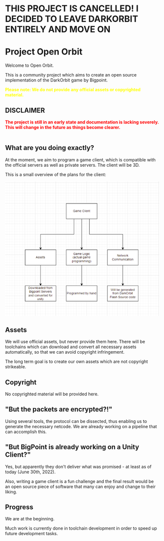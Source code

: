 # THIS PROJECT IS CANCELLED! I DECIDED TO LEAVE DARKORBIT ENTIRELY AND MOVE ON

# Project Open Orbit

Welcome to Open Orbit.

This is a community project which aims to create an open source implementation of the DarkOrbit game by Bigpoint.

<b style="color:yellow">Please note: We do not provide any official assets or copyrighted material.</b>

## DISCLAIMER

<b style="color:red">
The project is still in an early state and documentation is lacking severely. This will change in the future as things become clearer.
</b><br><br>

## What are you doing exactly?

At the moment, we aim to program a game client, which is compatible with the official servers as well as private servers.
The client will be 3D.

This is a small overview of the plans for the client:

![Overview](https://github.com/ProjectOpenOrbit/.github/raw/main/profile/client-structure-plan.png)

## Assets

We will use official assets, but never provide them here.
There will be toolchains which can download and convert all necessary assets automatically, so that we can avoid copyright infringement.

The long term goal is to create our own assets which are not copyright strikeable.

## Copyright

No copyrighted material will be provided here.

## "But the packets are encrypted?!"

Using several tools, the protocol can be dissected, thus enabling us to generate the necessary netcode.
We are already working on a pipeline that can accomplish this.

## "But BigPoint is already working on a Unity Client?"

Yes, but apparently they don't deliver what was promised - at least as of today (June 30th, 2022).

Also, writing a game client is a fun challenge and the final result would be an open source piece of software that many can enjoy and change to their liking.

## Progress

We are at the beginning.

Much work is currently done in toolchain development in order to speed up future development tasks.
